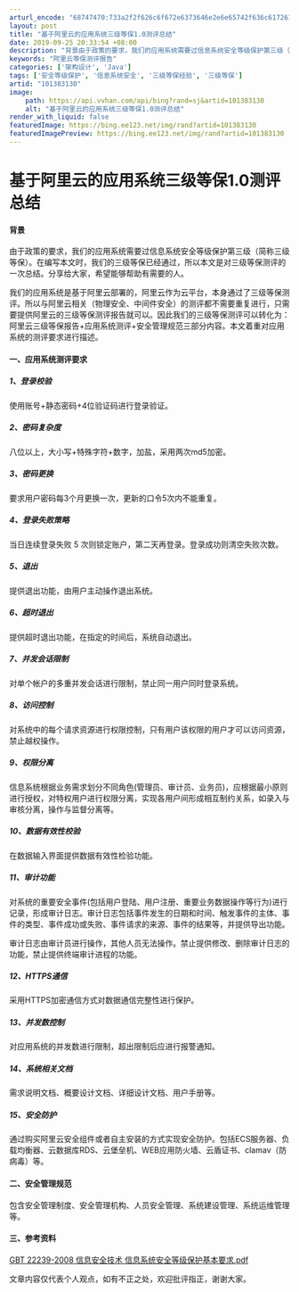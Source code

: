 ```yaml
---
arturl_encode: "68747470:733a2f2f626c6f672e6373646e2e6e65742f636c6172616d2f:61727469636c652f64657461696c732f313031333833313330"
layout: post
title: "基于阿里云的应用系统三级等保1.0测评总结"
date: 2019-09-25 20:33:54 +08:00
description: "背景由于政策的要求，我们的应用系统需要过信息系统安全等级保护第三级（简称三级等保）。在编写本文时，我"
keywords: "阿里云等保测评报告"
categories: ['架构设计', 'Java']
tags: ['安全等级保护', '信息系统安全', '三级等保经验', '三级等保']
artid: "101383130"
image:
    path: https://api.vvhan.com/api/bing?rand=sj&artid=101383130
    alt: "基于阿里云的应用系统三级等保1.0测评总结"
render_with_liquid: false
featuredImage: https://bing.ee123.net/img/rand?artid=101383130
featuredImagePreview: https://bing.ee123.net/img/rand?artid=101383130
---
```


# 基于阿里云的应用系统三级等保1.0测评总结

#### 背景

由于政策的要求，我们的应用系统需要过信息系统安全等级保护第三级（简称三级等保）。在编写本文时，我们的三级等保已经通过，所以本文是对三级等保测评的一次总结。分享给大家，希望能够帮助有需要的人。

我们的应用系统是基于阿里云部署的，阿里云作为云平台，本身通过了三级等保测评。所以与阿里云相关（物理安全、中间件安全）的测评都不需要重复进行，只需要提供阿里云的三级等保测评报告就可以。因此我们的三级等保测评可以转化为：阿里云三级等保报告+应用系统测评+安全管理规范三部分内容。本文着重对应用系统的测评要求进行描述。

#### 一、应用系统测评要求

##### 1、登录校验

使用账号+静态密码+4位验证码进行登录验证。

##### 2、密码复杂度

八位以上，大小写+特殊字符+数字，加盐，采用两次md5加密。

##### 3、密码更换

要求用户密码每3个月更换一次，更新的口令5次内不能重复。

##### 4、登录失败策略

当日连续登录失败 5 次则锁定账户，第二天再登录。登录成功则清空失败次数。

##### 5、退出

提供退出功能，由用户主动操作退出系统。

##### 6、超时退出

提供超时退出功能，在指定的时间后，系统自动退出。

##### 7、并发会话限制

对单个帐户的多重并发会话进行限制，禁止同一用户同时登录系统。

##### 8、访问控制

对系统中的每个请求资源进行权限控制，只有用户该权限的用户才可以访问资源，禁止越权操作。

##### 9、权限分离

信息系统根据业务需求划分不同角色(管理员、审计员、业务员)，应根据最小原则进行授权，对特权用户进行权限分离，实现各用户间形成相互制约关系，如录入与审核分离，操作与监督分离等。

##### 10、数据有效性校验

在数据输入界面提供数据有效性检验功能。

##### 11、审计功能

对系统的重要安全事件(包括用户登陆、用户注册、重要业务数据操作等行为)进行记录，形成审计日志。审计日志包括事件发生的日期和时间、触发事件的主体、事件的类型、事件成功或失败、事件请求的来源、事件的结果等，并提供导出功能。
  
审计日志由审计员进行操作，其他人员无法操作。禁止提供修改、删除审计日志的功能，禁止提供终端审计进程的功能。

##### 12、HTTPS通信

采用HTTPS加密通信方式对数据通信完整性进行保护。

##### 13、并发数控制

对应用系统的并发数进行限制，超出限制后应进行报警通知。

##### 14、系统相关文档

需求说明文档、概要设计文档、详细设计文档、用户手册等。

##### 15、安全防护

通过购买阿里云安全组件或者自主安装的方式实现安全防护。包括ECS服务器、负载均衡器、云数据库RDS、云堡垒机、WEB应用防火墙、云盾证书、clamav（防病毒）等。

#### 二、安全管理规范

包含安全管理制度、安全管理机构、人员安全管理、系统建设管理、系统运维管理等。

#### 三、参考资料

[GBT 22239-2008 信息安全技术 信息系统安全等级保护基本要求.pdf](https://download.csdn.net/download/hajunma/11239621)

文章内容仅代表个人观点，如有不正之处，欢迎批评指正，谢谢大家。